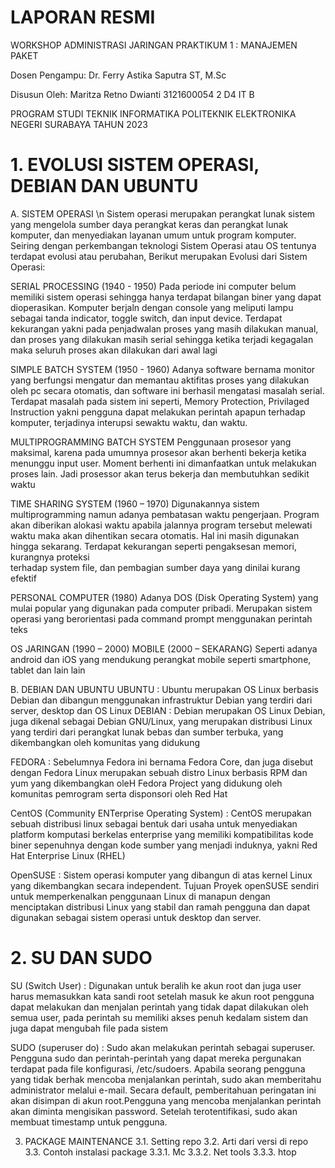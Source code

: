# LAPORAN RESMI
WORKSHOP ADMINISTRASI JARINGAN
PRAKTIKUM 1 : MANAJEMEN PAKET















Dosen Pengampu:
 Dr. Ferry Astika Saputra ST, M.Sc	

Disusun Oleh:
Maritza Retno Dwianti
3121600054
2 D4 IT B


PROGRAM STUDI TEKNIK INFORMATIKA
POLITEKNIK ELEKTRONIKA NEGERI SURABAYA
TAHUN 2023
# 1.	EVOLUSI SISTEM OPERASI, DEBIAN DAN UBUNTU

A.	SISTEM OPERASI
\n Sistem operasi merupakan perangkat lunak sistem yang mengelola sumber daya perangkat keras dan perangkat lunak komputer, dan menyediakan layanan umum untuk program komputer. Seiring dengan perkembangan teknologi Sistem Operasi atau OS tentunya terdapat evolusi atau perubahan, Berikut merupakan Evolusi dari Sistem Operasi:

SERIAL PROCESSING (1940 - 1950)
Pada periode ini computer belum memiliki sistem operasi sehingga hanya terdapat bilangan biner yang dapat dioperasikan. Komputer berjaln dengan console yang meliputi lampu sebagai tanda indicator, toggle switch, dan input device. Terdapat kekurangan yakni pada penjadwalan proses yang masih dilakukan manual, dan proses yang dilakukan masih serial sehingga ketika terjadi kegagalan maka seluruh proses akan dilakukan dari awal lagi

SIMPLE BATCH SYSTEM (1950 - 1960)
Adanya software bernama monitor yang berfungsi mengatur dan memantau aktifitas  proses yang dilakukan oleh pc secara otomatis, dan software ini berhasil mengatasi masalah serial. Terdapat masalah pada sistem ini seperti, Memory Protection, Privilaged Instruction yakni pengguna dapat melakukan perintah apapun terhadap komputer, terjadinya interupsi sewaktu waktu, dan waktu.

MULTIPROGRAMMING BATCH SYSTEM 
Penggunaan prosesor yang maksimal, karena pada umumnya prosesor akan berhenti bekerja ketika menunggu input user. Moment berhenti ini dimanfaatkan untuk melakukan proses lain. Jadi prosessor akan terus bekerja dan membutuhkan sedikit waktu

TIME SHARING SYSTEM (1960 – 1970)
Digunakannya sistem multiprogramming namun adanya pembatasan waktu pengerjaan. Program akan diberikan alokasi waktu apabila jalannya program tersebut melewati         waktu maka akan dihentikan secara otomatis. Hal ini masih digunakan hingga sekarang. Terdapat kekurangan seperti pengaksesan memori, kurangnya proteksi        
terhadap system file, dan pembagian sumber daya yang dinilai kurang efektif

PERSONAL COMPUTER (1980)
Adanya DOS (Disk Operating System) yang mulai popular yang digunakan pada computer pribadi. Merupakan sistem operasi yang berorientasi pada command prompt menggunakan perintah teks

OS JARINGAN (1990 – 2000)
MOBILE (2000 – SEKARANG)
Seperti adanya android dan iOS yang mendukung perangkat mobile seperti smartphone, tablet dan lain lain

B. DEBIAN DAN UBUNTU
UBUNTU : Ubuntu merupakan OS Linux berbasis Debian dan dibangun menggunakan infrastruktur Debian yang terdiri dari server, desktop dan OS Linux
DEBIAN : Debian merupakan OS Linux Debian, juga dikenal sebagai Debian GNU/Linux, yang merupakan distribusi Linux yang terdiri dari perangkat lunak bebas dan sumber   terbuka, yang dikembangkan oleh komunitas yang didukung

FEDORA : Sebelumnya Fedora ini bernama Fedora Core, dan juga disebut dengan Fedora Linux merupakan sebuah distro Linux berbasis RPM dan yum yang dikembangkan oleH Fedora Project yang didukung oleh komunitas pemrogram serta disponsori oleh Red Hat

CentOS (Community ENTerprise Operating System) : CentOS merupakan sebuah distribusi linux sebagai bentuk dari usaha untuk menyediakan platform komputasi berkelas enterprise yang memiliki kompatibilitas kode biner sepenuhnya dengan kode sumber yang menjadi induknya, yakni Red Hat Enterprise Linux (RHEL)
         
OpenSUSE : Sistem operasi komputer yang dibangun di atas kernel Linux yang dikembangkan secara independent. Tujuan Proyek openSUSE sendiri untuk memperkenalkan penggunaan Linux di manapun dengan menciptakan distribusi Linux yang stabil dan ramah pengguna dan dapat digunakan sebagai sistem operasi untuk desktop dan server.

# 2.	SU DAN SUDO
SU (Switch User) : Digunakan untuk beralih ke akun root dan juga user harus memasukkan kata sandi root setelah masuk ke akun root pengguna dapat melakukan dan menjalan perintah yang tidak dapat dilakukan oleh semua user, pada perintah su memiliki akses penuh kedalam sistem dan juga dapat mengubah file pada sistem

SUDO (superuser do) : Sudo akan melakukan perintah sebagai superuser. Pengguna sudo dan perintah-perintah yang dapat mereka pergunakan terdapat pada file konfigurasi, /etc/sudoers. Apabila seorang pengguna yang tidak berhak mencoba menjalankan perintah, sudo akan memberitahu administrator melalui e-mail. Secara default, pemberitahuan peringatan ini akan disimpan di akun root.Pengguna yang mencoba menjalankan perintah akan diminta mengisikan password. Setelah terotentifikasi, sudo akan membuat timestamp untuk pengguna.




3.	PACKAGE MAINTENANCE
3.1.	Setting repo
3.2.	Arti dari versi di repo
3.3.	Contoh instalasi package
3.3.1.	Mc
3.3.2.	Net tools
3.3.3.	htop
